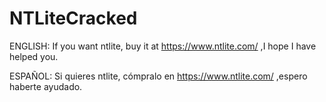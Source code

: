 # NTLiteCracked


ENGLISH: If you want ntlite, buy it at https://www.ntlite.com/ ,I hope I have helped you.
 

 
 

ESPAÑOL: Si quieres ntlite, cómpralo en https://www.ntlite.com/ ,espero haberte ayudado.
